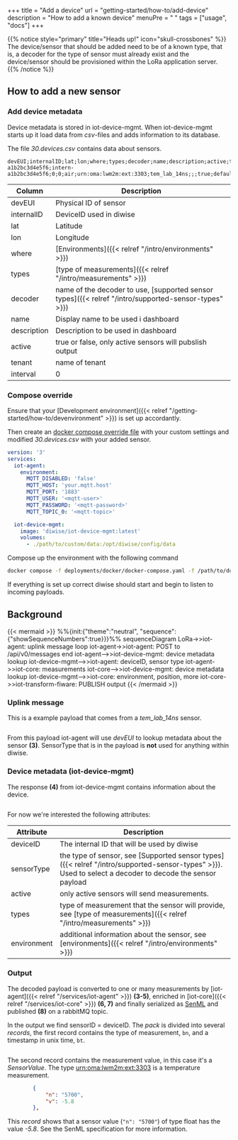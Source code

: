 +++
title = "Add a device"
url = "getting-started/how-to/add-device"
description = "How to add a known device"
menuPre = "<i class='fas fa-plus-square'></i> "
tags = ["usage", "docs"]
+++

{{% notice style="primary" title="Heads up!" icon="skull-crossbones" %}}
The device/sensor that should be added need to be of a known type, that is, a decoder for the type of sensor must already exist and the device/sensor should be provisioned within the LoRa application server.
{{% /notice %}}

## How to add a new sensor

### Add device metadata

Device metadata is stored in iot-device-mgmt. When iot-device-mgmt starts up it load data from *csv*-files and adds information to its database.

The file *30.devices.csv* contains data about sensors.

```csv
devEUI;internalID;lat;lon;where;types;decoder;name;description;active;tenant;interval
a1b2bc3d4e5f6;intern-a1b2bc3d4e5f6;0;0;air;urn:oma:lwm2m:ext:3303;tem_lab_14ns;;;true;default;0
```

| Column | Description |
| ------ | ----------- |
| devEUI | Physical ID of sensor |
| internalID | DeviceID used in diwise |
| lat | Latitude |
| lon | Longitude |
| where | [Environments]({{< relref "/intro/environments" >}}) |
| types | [type of measurements]({{< relref "/intro/measurements" >}}) |
| decoder | name of the decoder to use, [supported sensor types]({{< relref "/intro/supported-sensor-types" >}}) |
| name | Display name to be used i dashboard |
| description | Description to be used in dashboard |
| active | true or false, only active sensors will pubslish output |
| tenant | name of tenant |
| interval | 0 |

### Compose override

Ensure that your [Development environment]({{< relref "/getting-started/how-to/devenvironment" >}}) is set up accordantly.

Then create an [docker compose override file](https://docs.docker.com/compose/extends/) with your custom settings and modified *30.devices.csv* with your added sensor.  

```yaml
version: '3'
services:
  iot-agent:
    environment:
      MQTT_DISABLED: 'false'
      MQTT_HOST: 'your.mqtt.host'
      MQTT_PORT: '1883'
      MQTT_USER: '<mqtt-user>'
      MQTT_PASSWORD: '<mqtt-password>'
      MQTT_TOPIC_0: '<mqtt-topic>'      

  iot-device-mgmt:
    image: 'diwise/iot-device-mgmt:latest'
    volumes:
      - ./path/to/custom/data:/opt/diwise/config/data

```

Compose up the environment with the following command

```bash
docker compose -f deployments/docker/docker-compose.yaml -f /path/to/docker-compose.override.yaml up
```

If everything is set up correct diwise should start and begin to listen to incoming payloads.

## Background

{{< mermaid >}}
%%{init:{"theme":"neutral", "sequence":{"showSequenceNumbers":true}}}%%
sequenceDiagram
    LoRa->>iot-agent: uplink message
    loop
        iot-agent->>iot-agent: POST to /api/v0/messages
    end
    iot-agent-->>iot-device-mgmt: device metadata lookup
    iot-device-mgmt-->>iot-agent: deviceID, sensor type
    iot-agent->>iot-core: measurements
    iot-core-->>iot-device-mgmt: device metadata lookup
    iot-device-mgmt-->>iot-core: environment, position, more
    iot-core->>iot-transform-fiware: PUBLISH output
{{< /mermaid >}}

### Uplink message

This is a example payload that comes from a *tem_lab_14ns* sensor.

```json {{% include file="getting-started/how-to/incoming-payload.json" %}}
```

From this payload iot-agent will use *devEUI* to lookup metadata about the sensor **(3)**. SensorType that is in the payload is **not** used for anything within diwise.

### Device metadata (iot-device-mgmt)

The response **(4)** from iot-device-mgmt contains information about the device.

```json {{% include file="getting-started/how-to/response.json" %}}
```

For now we're interested the following attributes:

| Attribute   | Description |
| ----------- | ----------- |
| deviceID    | The internal ID that will be used by diwise |
| sensorType  | the type of sensor, see [Supported sensor types]({{< relref "/intro/supported-sensor-types" >}}). Used to select a decoder to decode the sensor payload |
| active      | only active sensors will send measurements. |
| types       | type of measurement that the sensor will provide, see [type of measurements]({{< relref "/intro/measurements" >}}) |
| environment | additional information about the sensor, see [environments]({{< relref "/intro/environments" >}}) |

### Output

The decoded payload is converted to one or many measurements by [iot-agent]({{< relref "/services/iot-agent" >}}) **(3-5)**, enriched in [iot-core]({{< relref "/services/iot-core" >}}) **(6, 7)** and finally serialized as [SenML](https://www.rfc-editor.org/rfc/rfc8428) and published **(8)** on a rabbitMQ topic.

In the output we find sensorID = deviceID. The *pack* is divided into several *records*, the first record contains the type of measurement, `bn`, and a timestamp in unix time,  `bt`.

```json {{% include file="getting-started/how-to/senml.json" %}}
```

The second record contains the measurement value, in this case it's a *SensorValue*. The type [urn:oma:lwm2m:ext:3303](https://github.com/OpenMobileAlliance/lwm2m-registry/blob/prod/3303.xml) is a temperature measurement.

```json
        {
            "n": "5700",
            "v": -5.8
        },
```

This *record* shows that a sensor value (`"n": "5700"`) of type float has the value *-5.8*. See the SenML specification for more information.
